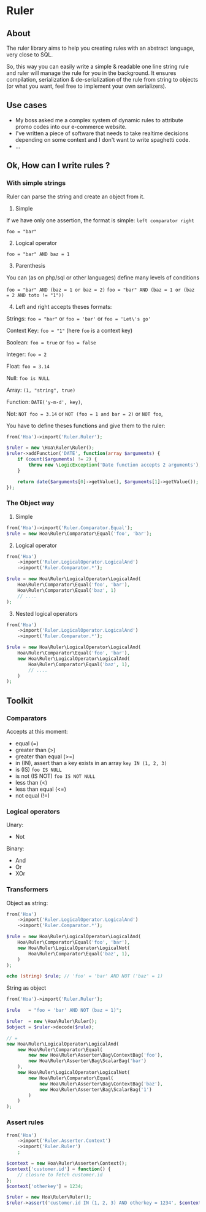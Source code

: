 Ruler
=====

## About

The ruler library aims to help you creating rules with an abstract language, very close to SQL.

So, this way you can easily write a simple & readable one line string rule and ruler will manage the rule for you in the background.
It ensures compilation, serialization & de-serialization of the rule from string to objects (or what you want, feel free to implement your own serializers).

## Use cases

- My boss asked me a complex system of dynamic rules to attribute promo codes into our e-commerce website.
- I've written a piece of software that needs to take realtime decisions depending on some context and I don't want to write spaghetti code.
- ...

## Ok, How can I write rules ?

### With simple strings


Ruler can parse the string and create an object from it.

1) Simple

If we have only one assertion, the format is simple: `left comparator right`

`foo = "bar"`

2) Logical operator

`foo = "bar" AND baz = 1`

3) Parenthesis

You can (as on php/sql or other languages) define many levels of conditions

`foo = "bar" AND (baz = 1 or baz = 2)`
`foo = "bar" AND (baz = 1 or (baz = 2 AND toto != "1"))`

4) Left and right accepts theses formats:

Strings:  `foo = "bar"` or `foo = 'bar'` or `foo = 'Let\'s go'`

Context Key: `foo = "1"` (here `foo` is a context key)

Boolean: `foo = true` or `foo = false`

Integer: `foo = 2`

Float: `foo = 3.14`

Null: `foo is NULL`

Array: `(1, "string", true)`

Function: `DATE('y-m-d', key)`,

Not: `NOT foo = 3.14` or `NOT (foo = 1 and bar = 2)` or `NOT foo`,

You have to define theses functions and give them to the ruler:

```php
from('Hoa')->import('Ruler.Ruler');

$ruler = new \Hoa\Ruler\Ruler();
$ruler->addFunction('DATE', function(array $arguments) {
    if (count($arguments) != 2) {
        throw new \LogicException('Date function accepts 2 arguments');
    }

    return date($arguments[0]->getValue(), $arguments[1]->getValue());
});

```

### The Object way


1) Simple

```php
from('Hoa')->import('Ruler.Comparator.Equal');
$rule = new Hoa\Ruler\Comparator\Equal('foo', 'bar');
```

2) Logical operator

```php
from('Hoa')
    ->import('Ruler.LogicalOperator.LogicalAnd')
    ->import('Ruler.Comparator.*');

$rule = new Hoa\Ruler\LogicalOperator\LogicalAnd(
    Hoa\Ruler\Comparator\Equal('foo', 'bar'),
    Hoa\Ruler\Comparator\Equal('baz', 1)
    // ....
);
```

3) Nested logical operators

```php
from('Hoa')
    ->import('Ruler.LogicalOperator.LogicalAnd')
    ->import('Ruler.Comparator.*');

$rule = new Hoa\Ruler\LogicalOperator\LogicalAnd(
    Hoa\Ruler\Comparator\Equal('foo', 'bar'),
    new Hoa\Ruler\LogicalOperator\LogicalAnd(
        Hoa\Ruler\Comparator\Equal('baz', 1),
        // ....
    )
);
```

## Toolkit

### Comparators


Accepts at this moment:

- equal (=)
- greater than (>)
- greater than equal (>=)
- in (IN), assert than a key exists in an array `key IN (1, 2, 3)`
- is (IS)  `foo IS NULL`
- is not (IS NOT) `foo IS NOT NULL`
- less than (<)
- less than equal (<=)
- not equal (!=)

### Logical operators

Unary:

- Not

Binary:

- And
- Or
- XOr

### Transformers


Object as string:

```php
from('Hoa')
    ->import('Ruler.LogicalOperator.LogicalAnd')
    ->import('Ruler.Comparator.*');

$rule = new Hoa\Ruler\LogicalOperator\LogicalAnd(
    Hoa\Ruler\Comparator\Equal('foo', 'bar'),
    new Hoa\Ruler\LogicalOperator\LogicalNot(
        Hoa\Ruler\Comparator\Equal('baz', 1),
    )
);

echo (string) $rule; // 'foo' = 'bar' AND NOT ('baz' = 1)
```

String as object

```php
from('Hoa')->import('Ruler.Ruler');

$rule   = "foo = 'bar' AND NOT (baz = 1)";

$ruler  = new \Hoa\Ruler\Ruler();
$object = $ruler->decode($rule);

// =
new Hoa\Ruler\LogicalOperator\LogicalAnd(
    new Hoa\Ruler\Comparator\Equal(
        new new Hoa\Ruler\Asserter\Bag\ContextBag('foo'),
        new Hoa\Ruler\Asserter\Bag\ScalarBag('bar')
    ),
    new Hoa\Ruler\LogicalOperator\LogicalNot(
        new Hoa\Ruler\Comparator\Equal(
            new Hoa\Ruler\Asserter\Bag\ContextBag('baz'),
            new Hoa\Ruler\Asserter\Bag\ScalarBag('1')
        )
    )
);

```

### Assert rules

```php
from('Hoa')
    ->import('Ruler.Asserter.Context')
    ->import('Ruler.Ruler')
    ;

$context = new Hoa\Ruler\Asserter\Context();
$context['customer.id'] = function() {
    // closure to fetch customer.id
};
$context['otherkey'] = 1234;

$ruler = new Hoa\Ruler\Ruler();
$ruler->assert('customer.id IN (1, 2, 3) AND otherkey = 1234', $context);
```
